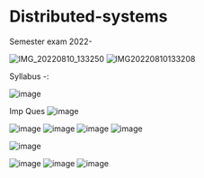 # Distributed-systems


Semester exam 2022-

![IMG_20220810_133250](https://user-images.githubusercontent.com/93399136/183848543-cf639499-a001-4761-8edc-5973d5c7b6bd.jpg)
![IMG20220810133208](https://user-images.githubusercontent.com/93399136/183848619-b08f5d75-f582-4a67-8732-68bedc7bcbd8.jpg)


Syllabus -:

![image](https://user-images.githubusercontent.com/59536110/179950217-03942d1c-7058-4d39-aa71-386815c85882.png)

Imp Ques 
![image](https://user-images.githubusercontent.com/59536110/183392919-74e60933-56f5-46b0-aac5-87ffe97b12fa.png)


![image](https://user-images.githubusercontent.com/59536110/181275844-35f046eb-7ecf-4cb2-b841-cec48fbec3d9.png)
![image](https://user-images.githubusercontent.com/59536110/181275978-a0b8b1a3-4278-49eb-93ca-8b968d8a5861.png)
![image](https://user-images.githubusercontent.com/59536110/181276071-6846b38d-7623-4bc1-bb51-68a74ad26b03.png)
![image](https://user-images.githubusercontent.com/59536110/181276139-175f9f0a-60f7-46a5-963e-1704fab1d876.png)

![image](https://user-images.githubusercontent.com/59536110/181276371-7d7d1fb8-f224-406f-838d-0fd9e2a275b6.png)

![image](https://user-images.githubusercontent.com/59536110/183725196-ecf206fc-d70d-4991-8515-8f10ddf96bbf.png)
![image](https://user-images.githubusercontent.com/59536110/183725238-02f7903d-feab-4fa7-b095-4c424294053e.png)
![image](https://user-images.githubusercontent.com/59536110/183725364-040dca66-6d06-435b-a20d-c1488d4b29ef.png)

